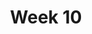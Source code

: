 ---
    title: Week 10
    weekNumber: 10
    days:
      - date: 2021-11-29
        events:
          "**27**{: .label .label-gray } Residuals and Inference":
      - date: 2021-12-1
        events:
          "**28**{: .label .label-gray } Catch-Up/Review":
      - date: 2021-12-3
        events:
          "**29**{: .label .label-gray } Review":
      - date: 2021-12-4
        events:
          "**Exam**{: .label .label-exam } Final Exam (11:30AM-2:30PM)":
---